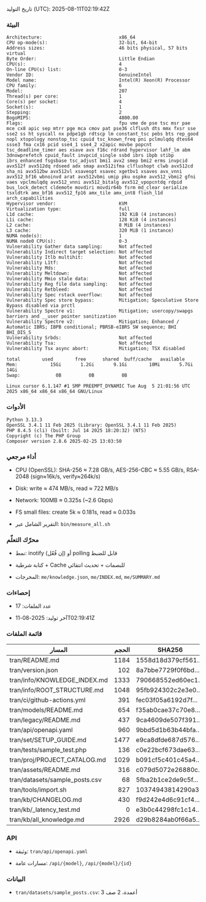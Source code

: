 تاريخ التوليد (UTC): 2025-08-11T02:19:42Z


### البيئة


````
Architecture:                            x86_64
CPU op-mode(s):                          32-bit, 64-bit
Address sizes:                           46 bits physical, 57 bits virtual
Byte Order:                              Little Endian
CPU(s):                                  4
On-line CPU(s) list:                     0-3
Vendor ID:                               GenuineIntel
Model name:                              Intel(R) Xeon(R) Processor
CPU family:                              6
Model:                                   207
Thread(s) per core:                      1
Core(s) per socket:                      4
Socket(s):                               1
Stepping:                                2
BogoMIPS:                                4800.00
Flags:                                   fpu vme de pse tsc msr pae mce cx8 apic sep mtrr pge mca cmov pat pse36 clflush dts mmx fxsr sse sse2 ss ht syscall nx pdpe1gb rdtscp lm constant_tsc pebs bts rep_good nopl xtopology nonstop_tsc cpuid tsc_known_freq pni pclmulqdq dtes64 ssse3 fma cx16 pcid sse4_1 sse4_2 x2apic movbe popcnt tsc_deadline_timer aes xsave avx f16c rdrand hypervisor lahf_lm abm 3dnowprefetch cpuid_fault invpcid_single ssbd ibrs ibpb stibp ibrs_enhanced fsgsbase tsc_adjust bmi1 avx2 smep bmi2 erms invpcid avx512f avx512dq rdseed adx smap avx512ifma clflushopt clwb avx512cd sha_ni avx512bw avx512vl xsaveopt xsavec xgetbv1 xsaves avx_vnni avx512_bf16 wbnoinvd arat avx512vbmi umip pku ospke avx512_vbmi2 gfni vaes vpclmulqdq avx512_vnni avx512_bitalg avx512_vpopcntdq rdpid bus_lock_detect cldemote movdiri movdir64b fsrm md_clear serialize tsxldtrk amx_bf16 avx512_fp16 amx_tile amx_int8 flush_l1d arch_capabilities
Hypervisor vendor:                       KVM
Virtualization type:                     full
L1d cache:                               192 KiB (4 instances)
L1i cache:                               128 KiB (4 instances)
L2 cache:                                8 MiB (4 instances)
L3 cache:                                320 MiB (1 instance)
NUMA node(s):                            1
NUMA node0 CPU(s):                       0-3
Vulnerability Gather data sampling:      Not affected
Vulnerability Indirect target selection: Not affected
Vulnerability Itlb multihit:             Not affected
Vulnerability L1tf:                      Not affected
Vulnerability Mds:                       Not affected
Vulnerability Meltdown:                  Not affected
Vulnerability Mmio stale data:           Not affected
Vulnerability Reg file data sampling:    Not affected
Vulnerability Retbleed:                  Not affected
Vulnerability Spec rstack overflow:      Not affected
Vulnerability Spec store bypass:         Mitigation; Speculative Store Bypass disabled via prctl
Vulnerability Spectre v1:                Mitigation; usercopy/swapgs barriers and __user pointer sanitization
Vulnerability Spectre v2:                Mitigation; Enhanced / Automatic IBRS; IBPB conditional; PBRSB-eIBRS SW sequence; BHI BHI_DIS_S
Vulnerability Srbds:                     Not affected
Vulnerability Tsa:                       Not affected
Vulnerability Tsx async abort:           Mitigation; TSX disabled
````

````
total        used        free      shared  buff/cache   available
Mem:            15Gi       1.2Gi       9.1Gi        10Mi       5.7Gi        14Gi
Swap:             0B          0B          0B
````

````
Linux cursor 6.1.147 #1 SMP PREEMPT_DYNAMIC Tue Aug  5 21:01:56 UTC 2025 x86_64 x86_64 x86_64 GNU/Linux
````


### الأدوات


````
Python 3.13.3
OpenSSL 3.4.1 11 Feb 2025 (Library: OpenSSL 3.4.1 11 Feb 2025)
PHP 8.4.5 (cli) (built: Jul 14 2025 18:20:32) (NTS)
Copyright (c) The PHP Group
Composer version 2.8.6 2025-02-25 13:03:50
````


### أداء مرجعي


- CPU (OpenSSL): SHA-256 ≈ 7.28 GB/s, AES-256-CBC ≈ 5.55 GB/s, RSA-2048 (sign≈16k/s, verify≈264k/s)

- Disk: write ≈ 474 MB/s, read ≈ 722 MB/s

- Network: 100MB ≈ 0.325s (~2.6 Gbps)

- FS small files: create 5k ≈ 0.181s, read ≈ 0.033s

- التقرير الشامل عبر: `bin/measure_all.sh`


### محرّك التعلّم


- نمط: inotify (إن فُعّل) أو polling قابل للضبط

- كتابة شرطية + Cache للبصمات + تحديث انتقائي

- المخرجات: `me/knowledge.json`, `me/INDEX.md`, `me/SUMMARY.md`

### إحصاءات


- عدد الملفات: 17

- آخر توليد: 2025-08-11T02:19:41Z

### قائمة الملفات


| المسار | الحجم | SHA256 |
|---|---:|---|
| tran/README.md | 1184 | 1558d18d379cf561… |
| tran/version.json | 102 | 8a7bbe7729f0f6bd… |
| tran/info/KNOWLEDGE_INDEX.md | 1333 | 790668552ed60ec1… |
| tran/info/ROOT_STRUCTURE.md | 1048 | 95fb924302c2e3e0… |
| tran/ci/github-actions.yml | 391 | fec03f05a6192d7f… |
| tran/models/README.md | 654 | f35ab0cae37c70e8… |
| tran/legacy/README.md | 437 | 9ca4609de507f391… |
| tran/api/openapi.yaml | 960 | 9bbd5d1b63b44bfa… |
| tran/set/SETUP_GUIDE.md | 1477 | e9ca8dfde687d576… |
| tran/tests/sample_test.php | 136 | c0e22bcf673dae63… |
| tran/proj/PROJECT_CATALOG.md | 1029 | b091cf5c401c45a4… |
| tran/assets/README.md | 316 | c079d5072e26880c… |
| tran/datasets/sample_posts.csv | 68 | 5fba2b1ce2de9c5f… |
| tran/tools/import.sh | 827 | 10374943814290a3… |
| tran/kb/CHANGELOG.md | 430 | f9d242e4d6c91cf4… |
| tran/kb/_latency_test.md | 0 | e3b0c44298fc1c14… |
| tran/kb/all_knowledge.md | 2926 | d29b8284ab0f66a5… |


### API


- وثيقة: `tran/api/openapi.yaml`

- مسارات عامة: `/api/{model}`, `/api/{model}/{id}`


### البيانات


- `tran/datasets/sample_posts.csv`: 3 أعمدة، 2 صف
